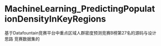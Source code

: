 # MachineLearning_PredictingPopulationDensityInKeyRegions
基于Datafountain竞赛平台中重点区域人群密度预测竞赛B榜第27名的源码与设计思路
竞赛数据集的
